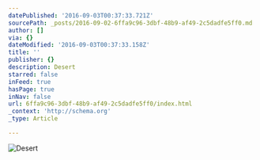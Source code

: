 ```yaml
---
datePublished: '2016-09-03T00:37:33.721Z'
sourcePath: _posts/2016-09-02-6ffa9c96-3dbf-48b9-af49-2c5dadfe5ff0.md
author: []
via: {}
dateModified: '2016-09-03T00:37:33.158Z'
title: ''
publisher: {}
description: Desert
starred: false
inFeed: true
hasPage: true
inNav: false
url: 6ffa9c96-3dbf-48b9-af49-2c5dadfe5ff0/index.html
_context: 'http://schema.org'
_type: Article

---
```

![Desert](https://the-grid-user-content.s3-us-west-2.amazonaws.com/0a133fa2-6254-43c6-939c-55acebda5a32.jpg)